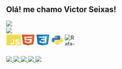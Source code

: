## Olá! me chamo Victor Seixas!

<div>
  <a href="#">
    <div>
      <img height="auto" src="https://github-readme-stats.vercel.app/api?username=Victors3ixas&show_icons=true&theme=default&include_all_commits=true&count_private=true"/>
    </div>
    <div>
      <img height="auto" src="https://github-readme-stats.vercel.app/api/top-langs/?username=Victors3ixas&layout=demo&langs_count=5"/>
    </div>
   </a>
</div>

<div style="display: flex; flex-direction: row;"><br>
  <img align="center" alt="Rafa-Js" height="30" width="40" src="https://raw.githubusercontent.com/devicons/devicon/master/icons/javascript/javascript-plain.svg">
  <img align="center" alt="Rafa-HTML" height="30" width="40" src="https://raw.githubusercontent.com/devicons/devicon/master/icons/html5/html5-original.svg">
  <img align="center" alt="Rafa-CSS" height="30" width="40" src="https://raw.githubusercontent.com/devicons/devicon/master/icons/css3/css3-original.svg">
  <img align="center" alt="Rafa-Python" height="30" width="40" src="https://raw.githubusercontent.com/devicons/devicon/master/icons/python/python-original.svg">
  <img align="center" alt="Rafa-Python" height="30" width="30" src="https://iconarchive.com/download/i98223/dakirby309/simply-styled/Blender.ico">
</div>

##
 
<div> 
 <a href="https://discord.gg/lisarb" target="_blank">
   <img src="https://img.shields.io/badge/Discord-7289DA?style=for-the-badge&logo=discord&logoColor=white" target="_blank">
 </a>  
  <a href="https://www.instagram.com/victors3ixas" target="_blank">
    <img src="https://img.shields.io/badge/-Instagram-%23E4405F?style=for-the-badge&logo=instagram&logoColor=white" target="_blank">
  </a>
  <a href = "mailto:victors3ixas@gmail.com">
    <img src="https://img.shields.io/badge/-Gmail-%23333?style=for-the-badge&logo=gmail&logoColor=white" target="_blank">
  </a>
  <a href="#" target="_blank">
    <img src="https://img.shields.io/badge/WhatsApp-25D366?style=for-the-badge&logo=whatsapp&logoColor=white" target="_blank">
  </a> 
  <a href="https://www.facebook.com/profile.php?id=100017209957772" target="_blank">
    <img src="https://img.shields.io/badge/Facebook-1877F2?style=for-the-badge&logo=facebook&logoColor=white" target="_blank">
  </a>
</div>
